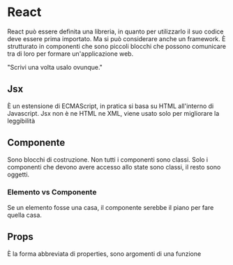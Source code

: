 # React
React può essere definita una libreria, in quanto per utilizzarlo il suo codice deve essere prima importato.
Ma si può considerare anche un framework.
È strutturato in componenti che sono piccoli blocchi che possono comunicare tra di loro per formare un'applicazione web.

"Scrivi una volta usalo ovunque."

## Jsx
È un estensione di ECMAScript, in pratica si basa su HTML all'interno di Javascript.
Jsx non è ne HTML ne XML, viene usato solo per migliorare la leggibilità 

## Componente
Sono blocchi di costruzione.
Non tutti i componenti sono classi.
Solo i componenti che devono avere accesso allo state sono classi, il resto sono oggetti.

### Elemento vs Componente
Se un elemento fosse una casa, il componente serebbe il piano per fare quella casa.

## Props
È la forma abbreviata di properties, sono argomenti di una funzione